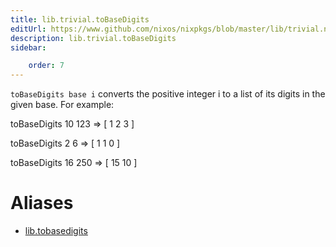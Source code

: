 ```yaml
---
title: lib.trivial.toBaseDigits
editUrl: https://www.github.com/nixos/nixpkgs/blob/master/lib/trivial.nix#L659C18
description: lib.trivial.toBaseDigits
sidebar:

    order: 7
---
```


`toBaseDigits base i` converts the positive integer i to a list of its
digits in the given base. For example:

toBaseDigits 10 123 => [ 1 2 3 ]

toBaseDigits 2 6 => [ 1 1 0 ]

toBaseDigits 16 250 => [ 15 10 ]


# Aliases

- [lib.tobasedigits](/nix-doc-comments/reference/lib/lib-tobasedigits)


